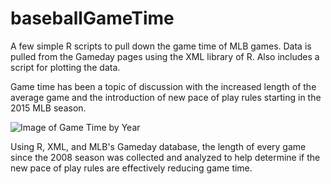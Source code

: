 # baseballGameTime
A few simple R scripts to pull down the game time of MLB games. Data is pulled from the Gameday pages using the XML library of R. Also includes a script for plotting the data.

Game time has been a topic of discussion with the increased length of the average game and the introduction of new pace of play rules starting in the 2015 MLB season. 

![Image of Game Time by Year](/gameTimeByYear.png)

Using R, XML, and MLB's Gameday database, the length of every game since the 2008 season was collected and analyzed to help determine if the new pace of play rules are effectively reducing game time.